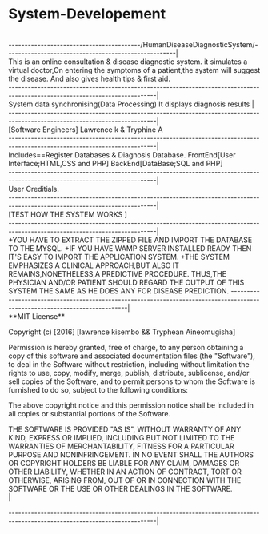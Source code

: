 # System-Developement
</br>
-----------------------------------------/HumanDiseaseDiagnosticSystem/-----------------------------------------------------|
</br>
This is an online consultation & disease diagnostic system.
it simulates a virtual doctor,On entering the symptoms of a patient,the system will suggest the disease.
And also gives health tips & first aid.
</br>
----------------------------------------------------------------------------------------------------------------------------|</br>
System data synchronising(Data Processing)
It displays diagnosis results                                                                                               |
</br>
----------------------------------------------------------------------------------------------------------------------------|</br>
[Software Engineers]
Lawrence k & Tryphine A</br>
----------------------------------------------------------------------------------------------------------------------------|
</br>
Includes==Register Databases & Diagnosis Database.
FrontEnd[User Interface;HTML,CSS and PHP]
BackEnd[DataBase;SQL and PHP]</br>
----------------------------------------------------------------------------------------------------------------------------|
</br>
User Creditials.
</br>
----------------------------------------------------------------------------------------------------------------------------|</br>
[TEST HOW THE SYSTEM WORKS ]</br>   
----------------------------------------------------------------------------------------------------------------------------|</br>
+YOU HAVE TO EXTRACT THE ZIPPED FILE AND IMPORT  THE DATABASE TO THE MYSQL.
+IF YOU HAVE WAMP SERVER INSTALLED READY THEN IT'S EASY TO IMPORT THE APPLICATION SYSTEM.
+THE SYSTEM EMPHASIZES A CLINICAL APPROACH,BUT ALSO IT REMAINS,NONETHELESS,A PREDICTIVE PROCEDURE.
THUS,THE PHYSICIAN AND/OR PATIENT SHOULD REGARD THE OUTPUT OF THIS SYSTEM THE SAME AS HE DOES ANY FOR DISEASE PREDICTION.
----------------------------------------------------------------------------------------------------------------------------|
</br>
**MIT License**</br>

Copyright (c) [2016] [lawrence kisembo && Tryphean Aineomugisha]</br>

Permission is hereby granted, free of charge, to any person obtaining a copy
of this software and associated documentation files (the "Software"), to deal
in the Software without restriction, including without limitation the rights
to use, copy, modify, merge, publish, distribute, sublicense, and/or sell
copies of the Software, and to permit persons to whom the Software is
furnished to do so, subject to the following conditions:</br>

The above copyright notice and this permission notice shall be included in all
copies or substantial portions of the Software.</br>

THE SOFTWARE IS PROVIDED "AS IS", WITHOUT WARRANTY OF ANY KIND, EXPRESS OR
IMPLIED, INCLUDING BUT NOT LIMITED TO THE WARRANTIES OF MERCHANTABILITY,
FITNESS FOR A PARTICULAR PURPOSE AND NONINFRINGEMENT. IN NO EVENT SHALL THE
AUTHORS OR COPYRIGHT HOLDERS BE LIABLE FOR ANY CLAIM, DAMAGES OR OTHER
LIABILITY, WHETHER IN AN ACTION OF CONTRACT, TORT OR OTHERWISE, ARISING FROM,
OUT OF OR IN CONNECTION WITH THE SOFTWARE OR THE USE OR OTHER DEALINGS IN THE
SOFTWARE.   </br>                         |

----------------------------------------------------------------------------------------------------------------------------|
